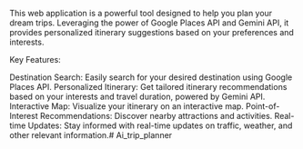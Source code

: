 This web application is a powerful tool designed to help you plan your dream trips. Leveraging the power of Google Places API and Gemini API, it provides personalized itinerary suggestions based on your preferences and interests.

Key Features:

Destination Search: Easily search for your desired destination using Google Places API.
Personalized Itinerary: Get tailored itinerary recommendations based on your interests and travel duration, powered by Gemini API.
Interactive Map: Visualize your itinerary on an interactive map.
Point-of-Interest Recommendations: Discover nearby attractions and activities.
Real-time Updates: Stay informed with real-time updates on traffic, weather, and other relevant information.# Ai_trip_planner
